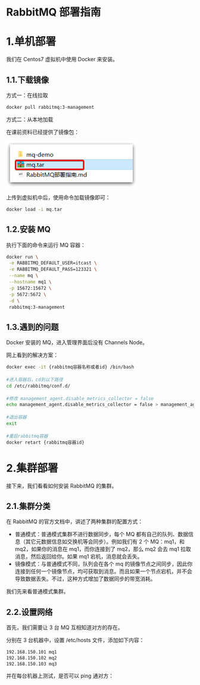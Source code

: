 # RabbitMQ 部署指南

# 1.单机部署

我们在 Centos7 虚拟机中使用 Docker 来安装。

## 1.1.下载镜像

方式一：在线拉取

```sh
docker pull rabbitmq:3-management
```

方式二：从本地加载

在课前资料已经提供了镜像包：

![image-20210423191210349](https://raw.githubusercontent.com/senluoye/BadGallery/master/image/image-20210423191210349.png)

上传到虚拟机中后，使用命令加载镜像即可：

```sh
docker load -i mq.tar
```

## 1.2.安装 MQ

执行下面的命令来运行 MQ 容器：

```sh
docker run \
 -e RABBITMQ_DEFAULT_USER=itcast \
 -e RABBITMQ_DEFAULT_PASS=123321 \
 --name mq \
 --hostname mq1 \
 -p 15672:15672 \
 -p 5672:5672 \
 -d \
 rabbitmq:3-management
```

## 1.3.遇到的问题

Docker 安装的 MQ，进入管理界面后没有 Channels Node。

网上看到的解决方案：

```bash
docker exec -it {rabbitmq容器名称或者id} /bin/bash

#进入容器后，cd到以下路径
cd /etc/rabbitmq/conf.d/

#修改 management_agent.disable_metrics_collector = false
echo management_agent.disable_metrics_collector = false > management_agent.disable_metrics_collector.conf

#退出容器
exit

#重启rabbitmq容器
docker retart {rabbitmq容器id}
```

# 2.集群部署

接下来，我们看看如何安装 RabbitMQ 的集群。

## 2.1.集群分类

在 RabbitMQ 的官方文档中，讲述了两种集群的配置方式：

- 普通模式：普通模式集群不进行数据同步，每个 MQ 都有自己的队列、数据信息（其它元数据信息如交换机等会同步）。例如我们有 2 个 MQ：mq1，和 mq2，如果你的消息在 mq1，而你连接到了 mq2，那么 mq2 会去 mq1 拉取消息，然后返回给你。如果 mq1 宕机，消息就会丢失。
- 镜像模式：与普通模式不同，队列会在各个 mq 的镜像节点之间同步，因此你连接到任何一个镜像节点，均可获取到消息。而且如果一个节点宕机，并不会导致数据丢失。不过，这种方式增加了数据同步的带宽消耗。

我们先来看普通模式集群。

## 2.2.设置网络

首先，我们需要让 3 台 MQ 互相知道对方的存在。

分别在 3 台机器中，设置 /etc/hosts 文件，添加如下内容：

```
192.168.150.101 mq1
192.168.150.102 mq2
192.168.150.103 mq3
```

并在每台机器上测试，是否可以 ping 通对方：
